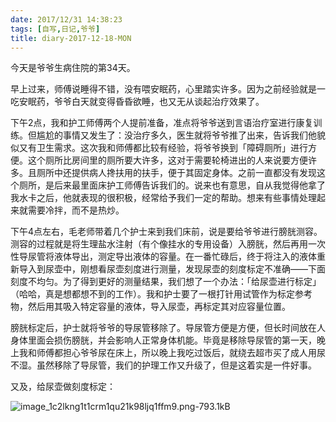 ```yaml
---
date: 2017/12/31 14:38:23
tags: [自写,日记,爷爷]
title: diary-2017-12-18-MON
---
```


今天是爷爷生病住院的第34天。

早上过来，师傅说睡得不错，没有喂安眠药，心里踏实许多。因为之前经验就是一吃安眠药，爷爷白天就变得昏昏欲睡，也又无从谈起治疗效果了。

下午2点，我和护工师傅两个人提前准备，准点将爷爷送到言语治疗室进行康复训练。但尴尬的事情又发生了：没治疗多久，医生就将爷爷推了出来，告诉我们他貌似又有卫生需求。这次我和师傅都比较有经验，将爷爷换到「障碍厕所」进行方便。这个厕所比房间里的厕所要大许多，这对于需要轮椅进出的人来说要方便许多。且厕所中还提供病人搀扶用的扶手，便于其固定身体。之前一直都没有发现这个厕所，是后来最里面床护工师傅告诉我们的。说来也有意思，自从我觉得他拿了我水卡之后，他就表现的很积极，经常给予我们一定的帮助。想来有些事情处理起来就需要冷拌，而不是热炒。

下午4点左右，毛老师带着几个护士来到我们床前，说是要给爷爷进行膀胱测容。测容的过程就是将生理盐水注射（有个像挂水的专用设备）入膀胱，然后再用一次性导尿管将液体导出，测定导出液体的容量。在一番忙碌后，终于将注入的液体重新导入到尿壶中，刚想看尿壶刻度进行测量，发现尿壶的刻度标定不准确——下面刻度不均匀。为了得到更好的测量结果，我们想了一个办法：「给尿壶进行标定」（哈哈，真是想都想不到的工作）。我和护士要了一根打针用试管作为标定参考物，然后用其吸入特定容量的液体，导入尿壶，再标定其对应容量位置。

膀胱标定后，护士就将爷爷的导尿管移除了。导尿管方便是方便，但长时间放在人身体里面会损伤膀胱，并会影响人正常身体机能。毕竟是移除导尿管的第一天，晚上我和师傅都担心爷爷尿在床上，所以晚上我吃过饭后，就绕去超市买了成人用尿不湿。虽然移除了导尿管，我们的护理工作又升级了，但是这着实是一件好事。

又及，给尿壶做刻度标定：

![image_1c2lkng1t1crm1qu21k98ljq1ffm9.png-793.1kB][1]


  [1]: http://static.zybuluo.com/whiledoing/7v7cx0ltxr7c3gy0o2hs9pp3/image_1c2lkng1t1crm1qu21k98ljq1ffm9.png